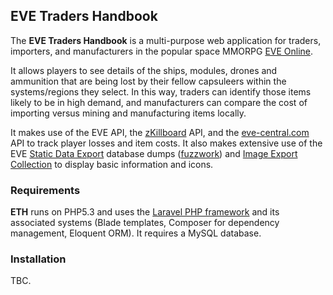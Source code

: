 ## EVE Traders Handbook

The **EVE Traders Handbook** is a multi-purpose web application for traders, importers, and manufacturers in the popular space MMORPG [EVE Online](http://www.eveonline.com/).

It allows players to see details of the ships, modules, drones and ammunition that are being lost by their fellow capsuleers within the systems/regions they select. In this way, traders can identify those items likely to be in high demand, and manufacturers can compare the cost of importing versus mining and manufacturing items locally.

It makes use of the EVE API, the [zKillboard](http://zkillboard.com/) API, and the [eve-central.com](http://eve-central.com/) API to track player losses and item costs. It also makes extensive use of the EVE [Static Data Export](https://developers.eveonline.com/resource/static-data-export) database dumps ([fuzzwork](https://www.fuzzwork.co.uk/dump/latest/)) and [Image Export Collection](https://developers.eveonline.com/resource/image-export-collection) to display basic information and icons.

### Requirements

**ETH** runs on PHP5.3 and uses the [Laravel PHP framework](http://laravel.com/) and its associated systems (Blade templates, Composer for dependency management, Eloquent ORM). It requires a MySQL database.

### Installation

TBC.
